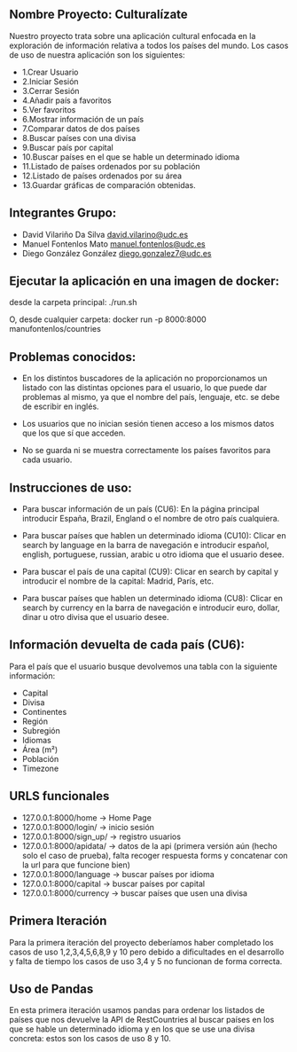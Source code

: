 ## Nombre Proyecto: Culturalízate

Nuestro proyecto trata sobre una aplicación cultural enfocada en la exploración de información relativa 
a todos los países del mundo. Los casos de uso de nuestra aplicación son los siguientes:

 - 1.Crear Usuario
 - 2.Iniciar Sesión
 - 3.Cerrar Sesión
 - 4.Añadir país a favoritos
 - 5.Ver favoritos
 - 6.Mostrar información de un país
 - 7.Comparar datos de dos países
 - 8.Buscar países con una divisa
 - 9.Buscar país por capital
 - 10.Buscar países en el que se hable un determinado idioma
 - 11.Listado de países ordenados por su población
 - 12.Listado de países ordenados por su área
 - 13.Guardar gráficas de comparación obtenidas.


## Integrantes Grupo:
 - David Vilariño Da Silva david.vilarino@udc.es
 - Manuel Fontenlos Mato manuel.fontenlos@udc.es
 - Diego González González diego.gonzalez7@udc.es

## Ejecutar la aplicación en una imagen de docker:

desde la carpeta principal:
./run.sh 

O, desde cualquier carpeta:
docker run -p 8000:8000 manufontenlos/countries


## Problemas conocidos:

 - En los distintos buscadores de la aplicación no proporcionamos un listado con las distintas opciones para el usuario, lo que puede dar problemas al mismo, ya que el nombre del país, lenguaje, etc. se debe de escribir en inglés.

 - Los usuarios que no inician sesión tienen acceso a los mismos datos que los que sí que acceden.

 - No se guarda ni se muestra correctamente los países favoritos para cada usuario.


## Instrucciones de uso:

 - Para buscar información de un país (CU6): En la página principal introducir España, Brazil, England o el nombre de otro país cualquiera.

 - Para buscar países que hablen un determinado idioma (CU10): Clicar en search by language en la barra de navegación e introducir español, english, portuguese, russian, arabic u otro idioma que el usuario desee.

 - Para buscar el país de una capital (CU9): Clicar en search by capital y introducir el nombre de la capital: Madrid, París, etc.

 - Para buscar países que hablen un determinado idioma (CU8): Clicar en search by currency en la barra de navegación e introducir euro, dollar, dinar u otro divisa que el usuario desee.

## Información devuelta de cada país (CU6):

Para el país que el usuario busque devolvemos una tabla con la siguiente información:

 - Capital
 - Divisa
 - Continentes
 - Región
 - Subregión
 - Idiomas
 - Área (m²)
 - Población
 - Timezone

## URLS funcionales

 - 127.0.0.1:8000/home -> Home Page
 - 127.0.0.1:8000/login/ -> inicio sesión
 - 127.0.0.1:8000/sign_up/ -> registro usuarios 
 - 127.0.0.1:8000/apidata/ -> datos de la api (primera versión aún (hecho solo el caso de prueba), falta recoger respuesta forms y concatenar con la url para que funcione bien)
 - 127.0.0.1:8000/language -> buscar países por idioma
 - 127.0.0.1:8000/capital -> buscar países por capital
 - 127.0.0.1:8000/currency -> buscar países que usen una divisa

## Primera Iteración

Para la primera iteración del proyecto deberíamos haber completado los casos de uso 1,2,3,4,5,6,8,9 y 10 pero debido a dificultades en el desarrollo y falta de tiempo los casos de uso  3,4 y 5 no funcionan de forma correcta.

## Uso de Pandas

En esta primera iteración usamos pandas para ordenar los listados de países que nos devuelve la API de RestCountries al buscar países en los que se hable un determinado idioma y en los que se use una divisa concreta: estos son los casos de uso 8 y 10.
